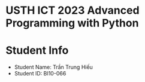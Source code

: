 USTH ICT 2023 Advanced Programming with Python
=====================================================

Student Info
=========================

* Student Name: Trần Trung Hiếu 
* Student ID: BI10-066

